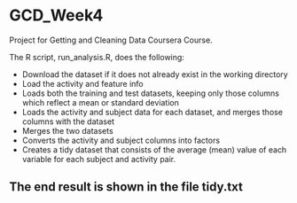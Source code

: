 # GCD_Week4
Project for Getting and Cleaning Data Coursera Course.

The R script, run_analysis.R, does the following:

* Download the dataset if it does not already exist in the working directory
* Load the activity and feature info
* Loads both the training and test datasets, keeping only those columns which reflect a mean or standard deviation
* Loads the activity and subject data for each dataset, and merges those columns with the dataset
* Merges the two datasets
* Converts the activity and subject columns into factors
* Creates a tidy dataset that consists of the average (mean) value of each variable for each subject and activity pair.

## The end result is shown in the file tidy.txt
